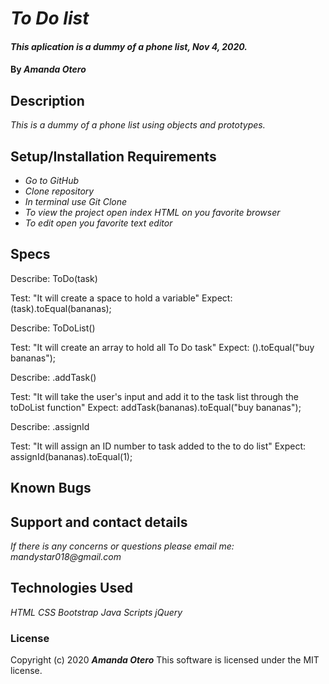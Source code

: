 # _To Do list_

#### _This aplication is a dummy of a phone list, Nov 4, 2020._

#### By _**Amanda Otero**_

## Description

_This is a dummy of a phone list using objects and prototypes._

## Setup/Installation Requirements

* _Go to GitHub_
* _Clone repository_
* _In terminal use Git Clone_
* _To view the project open index HTML on you favorite browser_
* _To edit open you favorite text editor_

## Specs

Describe: ToDo(task)

Test: "It will create a space to hold a variable"
Expect: (task).toEqual(bananas);

Describe: ToDoList()

Test: "It will create an array to hold all To Do task"
Expect: ().toEqual("buy bananas");

Describe: .addTask()

Test: "It will take the user's input and add it to the task list through the toDoList function"
Expect: addTask(bananas).toEqual("buy bananas");

Describe: .assignId

Test: "It will assign an ID number to task added to the to do list"
Expect: assignId(bananas).toEqual(1);



## Known Bugs

## Support and contact details

_If there is any concerns or questions please email me: mandystar018@gmail.com_

## Technologies Used

_HTML_
_CSS_
_Bootstrap_
_Java Scripts_
_jQuery_

### License

Copyright (c) 2020 **_Amanda Otero_**
This software is licensed under the MIT license.
